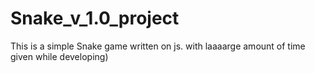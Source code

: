 # Snake_v_1.0_project
This is a simple Snake game written on js. with laaaarge amount of time given while developing)
